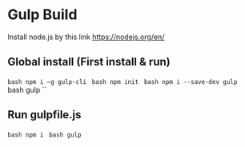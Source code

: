 # Gulp Build 
Install node.js by this link https://nodejs.org/en/
## Global install (First install & run)

``bash
npm i —g gulp-cli
``
``bash
npm init
``
``bash
npm i --save-dev gulp
``
``
``bash
gulp
``
## Run gulpfile.js

``bash
npm i
``
``bash
gulp
``
